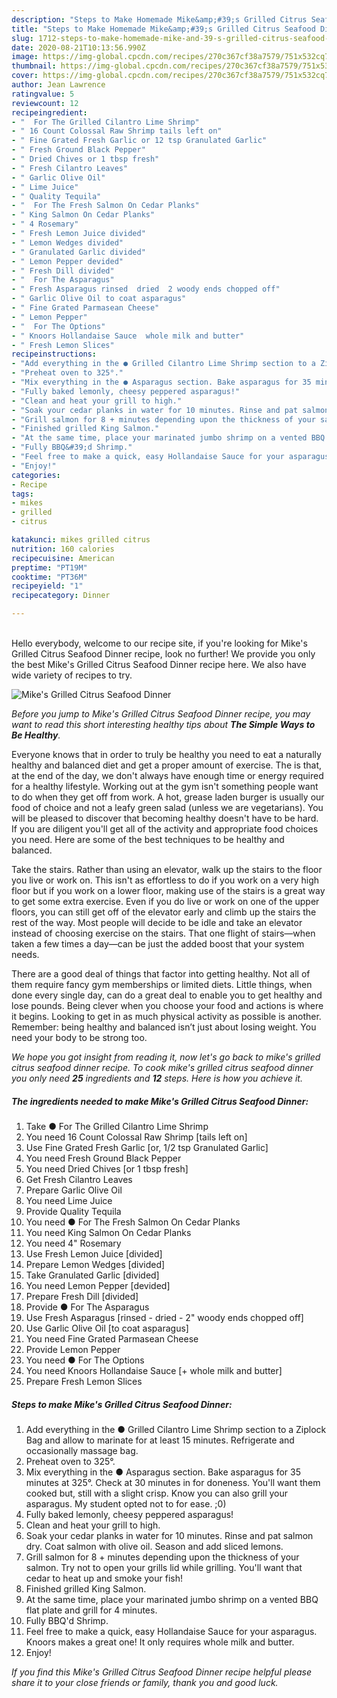 ```yaml
---
description: "Steps to Make Homemade Mike&amp;#39;s Grilled Citrus Seafood Dinner"
title: "Steps to Make Homemade Mike&amp;#39;s Grilled Citrus Seafood Dinner"
slug: 1712-steps-to-make-homemade-mike-and-39-s-grilled-citrus-seafood-dinner
date: 2020-08-21T10:13:56.990Z
image: https://img-global.cpcdn.com/recipes/270c367cf38a7579/751x532cq70/mikes-grilled-citrus-seafood-dinner-recipe-main-photo.jpg
thumbnail: https://img-global.cpcdn.com/recipes/270c367cf38a7579/751x532cq70/mikes-grilled-citrus-seafood-dinner-recipe-main-photo.jpg
cover: https://img-global.cpcdn.com/recipes/270c367cf38a7579/751x532cq70/mikes-grilled-citrus-seafood-dinner-recipe-main-photo.jpg
author: Jean Lawrence
ratingvalue: 5
reviewcount: 12
recipeingredient:
- "  For The Grilled Cilantro Lime Shrimp"
- " 16 Count Colossal Raw Shrimp tails left on"
- " Fine Grated Fresh Garlic or 12 tsp Granulated Garlic"
- " Fresh Ground Black Pepper"
- " Dried Chives or 1 tbsp fresh"
- " Fresh Cilantro Leaves"
- " Garlic Olive Oil"
- " Lime Juice"
- " Quality Tequila"
- "  For The Fresh Salmon On Cedar Planks"
- " King Salmon On Cedar Planks"
- " 4 Rosemary"
- " Fresh Lemon Juice divided"
- " Lemon Wedges divided"
- " Granulated Garlic divided"
- " Lemon Pepper devided"
- " Fresh Dill divided"
- "  For The Asparagus"
- " Fresh Asparagus rinsed  dried  2 woody ends chopped off"
- " Garlic Olive Oil to coat asparagus"
- " Fine Grated Parmasean Cheese"
- " Lemon Pepper"
- "  For The Options"
- " Knoors Hollandaise Sauce  whole milk and butter"
- " Fresh Lemon Slices"
recipeinstructions:
- "Add everything in the ● Grilled Cilantro Lime Shrimp section to a Ziplock Bag and allow to marinate for at least 15 minutes. Refrigerate and occasionally massage bag."
- "Preheat oven to 325°."
- "Mix everything in the ● Asparagus section. Bake asparagus for 35 minutes at 325°. Check at 30 minutes in for doneness. You&#39;ll want them cooked but, still with a slight crisp. Know you can also grill your asparagus. My student opted not to for ease. ;0)"
- "Fully baked lemonly, cheesy peppered asparagus!"
- "Clean and heat your grill to high."
- "Soak your cedar planks in water for 10 minutes. Rinse and pat salmon dry. Coat salmon with olive oil. Season and add sliced lemons."
- "Grill salmon for 8 + minutes depending upon the thickness of your salmon. Try not to open your grills lid while grilling. You&#39;ll want that cedar to heat up and smoke your fish!"
- "Finished grilled King Salmon."
- "At the same time, place your marinated jumbo shrimp on a vented BBQ flat plate and grill for 4 minutes."
- "Fully BBQ&#39;d Shrimp."
- "Feel free to make a quick, easy Hollandaise Sauce for your asparagus. Knoors makes a great one! It only requires whole milk and butter."
- "Enjoy!"
categories:
- Recipe
tags:
- mikes
- grilled
- citrus

katakunci: mikes grilled citrus 
nutrition: 160 calories
recipecuisine: American
preptime: "PT19M"
cooktime: "PT36M"
recipeyield: "1"
recipecategory: Dinner

---
```

<br>
Hello everybody, welcome to our recipe site, if you're looking for Mike&#39;s Grilled Citrus Seafood Dinner recipe, look no further! We provide you only the best Mike&#39;s Grilled Citrus Seafood Dinner recipe here. We also have wide variety of recipes to try.
<br>


![Mike&#39;s Grilled Citrus Seafood Dinner](https://img-global.cpcdn.com/recipes/270c367cf38a7579/751x532cq70/mikes-grilled-citrus-seafood-dinner-recipe-main-photo.jpg)

<i>Before you jump to Mike&#39;s Grilled Citrus Seafood Dinner recipe, you may want to read this short interesting healthy tips about <strong>The Simple Ways to Be Healthy</strong>.</i>

Everyone knows that in order to truly be healthy you need to eat a naturally healthy and balanced diet and get a proper amount of exercise. The  is that, at the end of the day, we don't always have enough time or energy required for a healthy lifestyle. Working out at the gym isn't something people want to do when they get off from work. A hot, grease laden burger is usually our food of choice and not a leafy green salad (unless we are vegetarians). You will be pleased to discover that becoming healthy doesn't have to be hard. If you are diligent you'll get all of the activity and appropriate food choices you need. Here are some of the best techniques to be healthy and balanced.

Take the stairs. Rather than using an elevator, walk up the stairs to the floor you live or work on. This isn't as effortless to do if you work on a very high floor but if you work on a lower floor, making use of the stairs is a great way to get some extra exercise. Even if you do live or work on one of the upper floors, you can still get off of the elevator early and climb up the stairs the rest of the way. Most people will decide to be idle and take an elevator instead of choosing exercise on the stairs. That one flight of stairs—when taken a few times a day—can be just the added boost that your system needs. 

There are a good deal of things that factor into getting healthy. Not all of them require fancy gym memberships or limited diets. Little things, when done every single day, can do a great deal to enable you to get healthy and lose pounds. Being clever when you choose your food and actions is where it begins. Looking to get in as much physical activity as possible is another. Remember: being healthy and balanced isn’t just about losing weight. You need your body to be strong too. 


<i>We hope you got insight from reading it, now let's go back to mike&#39;s grilled citrus seafood dinner recipe. To cook mike&#39;s grilled citrus seafood dinner you only need <strong>25</strong> ingredients and <strong>12</strong> steps. Here is how you achieve it.
</i>

##### The ingredients needed to make Mike&#39;s Grilled Citrus Seafood Dinner:

1. Take  ● For The Grilled Cilantro Lime Shrimp
1. You need  16 Count Colossal Raw Shrimp [tails left on]
1. Use  Fine Grated Fresh Garlic [or, 1/2 tsp Granulated Garlic]
1. You need  Fresh Ground Black Pepper
1. You need  Dried Chives [or 1 tbsp fresh]
1. Get  Fresh Cilantro Leaves
1. Prepare  Garlic Olive Oil
1. You need  Lime Juice
1. Provide  Quality Tequila
1. You need  ● For The Fresh Salmon On Cedar Planks
1. You need  King Salmon On Cedar Planks
1. You need  4&#34; Rosemary
1. Use  Fresh Lemon Juice [divided]
1. Prepare  Lemon Wedges [divided]
1. Take  Granulated Garlic [divided]
1. You need  Lemon Pepper [devided]
1. Prepare  Fresh Dill [divided]
1. Provide  ● For The Asparagus
1. Use  Fresh Asparagus [rinsed - dried - 2&#34; woody ends chopped off]
1. Use  Garlic Olive Oil [to coat asparagus]
1. You need  Fine Grated Parmasean Cheese
1. Provide  Lemon Pepper
1. You need  ● For The Options
1. You need  Knoors Hollandaise Sauce [+ whole milk and butter]
1. Prepare  Fresh Lemon Slices


##### Steps to make Mike&#39;s Grilled Citrus Seafood Dinner:

1. Add everything in the ● Grilled Cilantro Lime Shrimp section to a Ziplock Bag and allow to marinate for at least 15 minutes. Refrigerate and occasionally massage bag.
1. Preheat oven to 325°.
1. Mix everything in the ● Asparagus section. Bake asparagus for 35 minutes at 325°. Check at 30 minutes in for doneness. You&#39;ll want them cooked but, still with a slight crisp. Know you can also grill your asparagus. My student opted not to for ease. ;0)
1. Fully baked lemonly, cheesy peppered asparagus!
1. Clean and heat your grill to high.
1. Soak your cedar planks in water for 10 minutes. Rinse and pat salmon dry. Coat salmon with olive oil. Season and add sliced lemons.
1. Grill salmon for 8 + minutes depending upon the thickness of your salmon. Try not to open your grills lid while grilling. You&#39;ll want that cedar to heat up and smoke your fish!
1. Finished grilled King Salmon.
1. At the same time, place your marinated jumbo shrimp on a vented BBQ flat plate and grill for 4 minutes.
1. Fully BBQ&#39;d Shrimp.
1. Feel free to make a quick, easy Hollandaise Sauce for your asparagus. Knoors makes a great one! It only requires whole milk and butter.
1. Enjoy!


<i>If you find this Mike&#39;s Grilled Citrus Seafood Dinner recipe helpful please share it to your close friends or family, thank you and good luck.</i>
